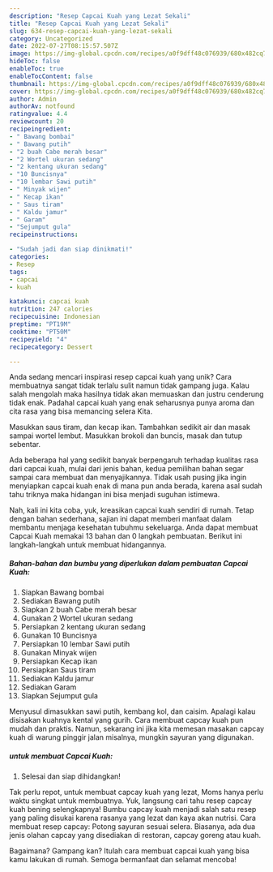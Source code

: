 ```yaml
---
description: "Resep Capcai Kuah yang Lezat Sekali"
title: "Resep Capcai Kuah yang Lezat Sekali"
slug: 634-resep-capcai-kuah-yang-lezat-sekali
category: Uncategorized
date: 2022-07-27T08:15:57.507Z
image: https://img-global.cpcdn.com/recipes/a0f9dff48c076939/680x482cq70/capcai-kuah-foto-resep-utama.jpg
hideToc: false
enableToc: true
enableTocContent: false
thumbnail: https://img-global.cpcdn.com/recipes/a0f9dff48c076939/680x482cq70/capcai-kuah-foto-resep-utama.jpg
cover: https://img-global.cpcdn.com/recipes/a0f9dff48c076939/680x482cq70/capcai-kuah-foto-resep-utama.jpg
author: Admin
authorAv: notfound
ratingvalue: 4.4
reviewcount: 20
recipeingredient:
- " Bawang bombai"
- " Bawang putih"
- "2 buah Cabe merah besar"
- "2 Wortel ukuran sedang"
- "2 kentang ukuran sedang"
- "10 Buncisnya"
- "10 lembar Sawi putih"
- " Minyak wijen"
- " Kecap ikan"
- " Saus tiram"
- " Kaldu jamur"
- " Garam"
- "Sejumput gula"
recipeinstructions:

- "Sudah jadi dan siap dinikmati!"
categories:
- Resep
tags:
- capcai
- kuah

katakunci: capcai kuah 
nutrition: 247 calories
recipecuisine: Indonesian
preptime: "PT19M"
cooktime: "PT50M"
recipeyield: "4"
recipecategory: Dessert

---
```





Anda sedang mencari inspirasi resep capcai kuah yang unik? Cara membuatnya sangat tidak terlalu sulit namun tidak gampang juga. Kalau salah mengolah maka hasilnya tidak akan memuaskan dan justru cenderung tidak enak. Padahal capcai kuah yang enak seharusnya punya aroma dan cita rasa yang bisa memancing selera Kita.





Masukkan saus tiram, dan kecap ikan. Tambahkan sedikit air dan masak sampai wortel lembut. Masukkan brokoli dan buncis, masak dan tutup sebentar.

Ada beberapa hal yang sedikit banyak berpengaruh terhadap kualitas rasa dari capcai kuah, mulai dari jenis bahan, kedua pemilihan bahan segar sampai cara membuat dan menyajikannya. Tidak usah pusing jika ingin menyiapkan capcai kuah enak di mana pun anda berada, karena asal sudah tahu triknya maka hidangan ini bisa menjadi suguhan istimewa.






Nah, kali ini kita coba, yuk, kreasikan capcai kuah sendiri di rumah. Tetap dengan bahan sederhana, sajian ini dapat memberi manfaat dalam membantu menjaga kesehatan tubuhmu sekeluarga. Anda dapat membuat Capcai Kuah memakai 13 bahan dan 0 langkah pembuatan. Berikut ini langkah-langkah untuk membuat hidangannya.

<!--inarticleads1-->

##### Bahan-bahan dan bumbu yang diperlukan dalam pembuatan Capcai Kuah:

1. Siapkan  Bawang bombai
1. Sediakan  Bawang putih
1. Siapkan 2 buah Cabe merah besar
1. Gunakan 2 Wortel ukuran sedang
1. Persiapkan 2 kentang ukuran sedang
1. Gunakan 10 Buncisnya
1. Persiapkan 10 lembar Sawi putih
1. Gunakan  Minyak wijen
1. Persiapkan  Kecap ikan
1. Persiapkan  Saus tiram
1. Sediakan  Kaldu jamur
1. Sediakan  Garam
1. Siapkan Sejumput gula


Menyusul dimasukkan sawi putih, kembang kol, dan caisim. Apalagi kalau disisakan kuahnya kental yang gurih. Cara membuat capcay kuah pun mudah dan praktis. Namun, sekarang ini jika kita memesan masakan capcay kuah di warung pinggir jalan misalnya, mungkin sayuran yang digunakan. 

<!--inarticleads2-->

#####  untuk membuat Capcai Kuah:


1. Selesai dan siap dihidangkan!

Tak perlu repot, untuk membuat capcay kuah yang lezat, Moms hanya perlu waktu singkat untuk membuatnya. Yuk, langsung cari tahu resep capcay kuah bening selengkapnya! Bumbu capcay kuah menjadi salah satu resep yang paling disukai karena rasanya yang lezat dan kaya akan nutrisi. Cara membuat resep capcay: Potong sayuran sesuai selera. Biasanya, ada dua jenis olahan capcay yang disediakan di restoran, capcay goreng atau kuah. 

Bagaimana? Gampang kan? Itulah cara membuat capcai kuah yang bisa kamu lakukan di rumah. Semoga bermanfaat dan selamat mencoba!
